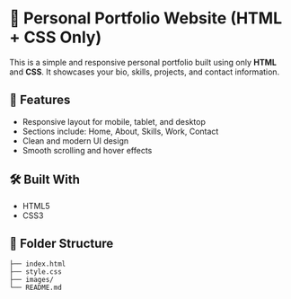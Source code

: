 # 🎨 Personal Portfolio Website (HTML + CSS Only)

This is a simple and responsive personal portfolio built using only **HTML** and **CSS**. It showcases your bio, skills, projects, and contact information.

## 🌟 Features
- Responsive layout for mobile, tablet, and desktop
- Sections include: Home, About, Skills, Work, Contact
- Clean and modern UI design
- Smooth scrolling and hover effects

## 🛠️ Built With
- HTML5
- CSS3

## 📁 Folder Structure
```
├── index.html
├── style.css
├── images/
└── README.md
```
